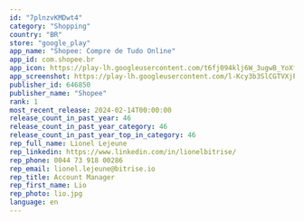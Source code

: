 ```yaml
---
id: "7plnzvKMDwt4"
category: "Shopping"
country: "BR"
store: "google_play"
app_name: "Shopee: Compre de Tudo Online"
app_id: com.shopee.br
app_icon: https://play-lh.googleusercontent.com/t6fj094klj6W_3ugwB_YoXfynRFq8kexBa_VoDTgvAmNYsGwtkSWeAnyWUgSaNcc7Q
app_screenshot: https://play-lh.googleusercontent.com/l-Kcy3b3SlCGTVXjP-H3yd8LlbbzgKYlhyk8CGJf-kinaH0WNWLI_EVpaWKFcdwlMQ
publisher_id: 646850
publisher_name: "Shopee"
rank: 1
most_recent_release: 2024-02-14T00:00:00
release_count_in_past_year: 46
release_count_in_past_year_category: 46
release_count_in_past_year_top_in_category: 46
rep_full_name: Lionel Lejeune
rep_linkedin: https://www.linkedin.com/in/lionelbitrise/
rep_phone: 0044 73 918 00286
rep_email: lionel.lejeune@bitrise.io
rep_title: Account Manager
rep_first_name: Lio
rep_photo: lio.jpg
language: en
---
```

